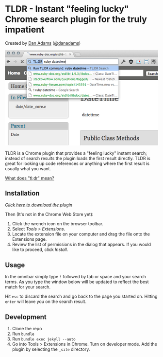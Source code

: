 # TLDR - Instant "feeling lucky" Chrome search plugin for the truly impatient

Created by [Dan Adams](http://mrdanadams.com/) ([@danadams](https://twitter.com/danadams))

![TLDR](screenshot.png)

TLDR is a Chrome plugin that provides a "feeling lucky" instant search; instead of search results the plugin loads the first result directly. TLDR is great for looking up code references or anything where the first result is usually what you want.

[What does "tl;dr" mean?](http://en.wikipedia.org/wiki/Wikipedia:Too_long;_didn't_read)

## Installation

_[Click here to download the plugin](https://raw.github.com/mrdanadams/tldr-chrome-plugin/master/tldr.crx)_

Then (It's not in the Chrome Web Store yet):

1. Click the wrench icon on the browser toolbar.
2. Select _Tools > Extensions_.
3. Locate the extension file on your computer and drag the file onto the Extensions page.
4. Review the list of permissions in the dialog that appears. If you would like to proceed, click _Install_.

## Usage

In the omnibar simply type `!` followed by tab or space and your search terms. As you type the window below will be updated to reflect the best match for your search.

Hit `esc` to discard the search and go back to the page you started on. Hitting `enter` will leave you on the search result.

## Development

1. Clone the repo
1. Run `bundle`
1. Run `bundle exec jekyll --auto`
1. Go into Tools > Extensions in Chrome. Turn on developer mode. Add the plugin by selecting the `_site` directory.
